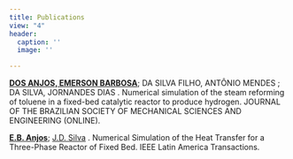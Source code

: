 ```yaml
---
title: Publications
view: "4"
header:
  caption: ''
  image: ''

---
```

[**DOS ANJOS, EMERSON BARBOSA**](http://lattes.cnpq.br/3753408008148421); DA SILVA FILHO, ANTÔNIO MENDES ; DA SILVA, JORNANDES DIAS . Numerical simulation of the steam reforming of toluene in a fixed-bed catalytic reactor to produce hydrogen. JOURNAL OF THE BRAZILIAN SOCIETY OF MECHANICAL SCIENCES AND ENGINEERING (ONLINE).

[**E.B. Anjos**](http://lattes.cnpq.br/3753408008148421); [J.D. Silva](http://lattes.cnpq.br/9707741784678106 "Clique para visualizar o currículo") . Numerical Simulation of the Heat Transfer for a Three-Phase Reactor of Fixed Bed. IEEE Latin America Transactions.